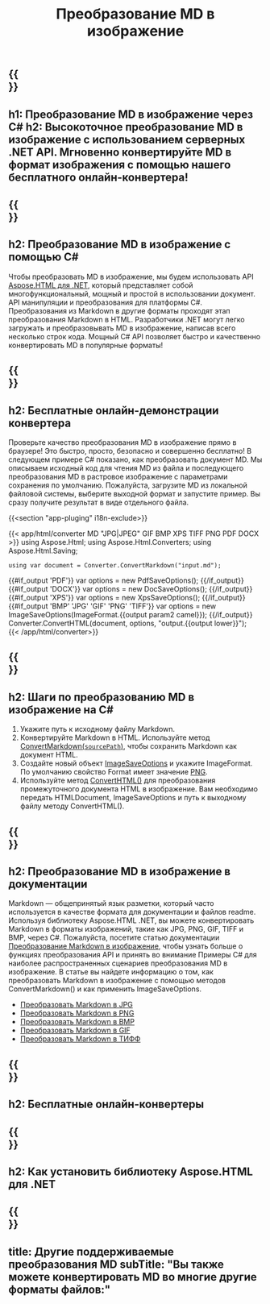 ﻿---
translation: true
template: /templates/_template-conversion-child.md
title: Преобразование MD в изображение
description: Пример кода C# для преобразования MD в изображение. Легко используйте API преобразователя в ASP.NET или любом приложении .NET. Попробуйте онлайн MD to Image Converter бесплатно!
url: /net/conversion/md-to-image/
family: html
platformtag: net
feature: conversion
informat: MD
outformat: Image
otherformats: PDF DOCX XPS JPEG BMP GIF PNG TIFF HTML
---

{{<section banner>}}
---
h1: Преобразование MD в изображение через C#
h2: Высокоточное преобразование MD в изображение с использованием серверных .NET API. Мгновенно конвертируйте MD в формат изображения с помощью нашего бесплатного онлайн-конвертера!
---

{{<section overview>}}
---
h2: Преобразование MD в изображение с помощью C#
---

Чтобы преобразовать MD в изображение, мы будем использовать API [Aspose.HTML для .NET](https://products.aspose.com/html/net/), который представляет собой многофункциональный, мощный и простой в использовании документ. API манипуляции и преобразования для платформы C#. Преобразования из Markdown в другие форматы проходят этап преобразования Markdown в HTML. Разработчики .NET могут легко загружать и преобразовывать MD в изображение, написав всего несколько строк кода. Мощный C# API позволяет быстро и качественно конвертировать MD в популярные форматы!

{{<section demos>}}
---
h2: Бесплатные онлайн-демонстрации конвертера
---

Проверьте качество преобразования MD в изображение прямо в браузере! Это быстро, просто, безопасно и совершенно бесплатно! В следующем примере C# показано, как преобразовать документ MD. Мы описываем исходный код для чтения MD из файла и последующего преобразования MD в растровое изображение с параметрами сохранения по умолчанию. Пожалуйста, загрузите MD из локальной файловой системы, выберите выходной формат и запустите пример. Вы сразу получите результат в виде отдельного файла.

{{<section "app-pluging" i18n-exclude>}}

{{< app/html/converter MD "JPG|JPEG" GIF BMP XPS TIFF PNG PDF DOCX >}}
using Aspose.Html;
using Aspose.Html.Converters;
using Aspose.Html.Saving;

    using var document = Converter.ConvertMarkdown("input.md");
{{#if_output 'PDF'}}
    var options = new PdfSaveOptions();
{{/if_output}}
{{#if_output 'DOCX'}}
    var options = new DocSaveOptions();
{{/if_output}}
{{#if_output 'XPS'}}
    var options = new XpsSaveOptions();
{{/if_output}}
{{#if_output 'BMP' 'JPG' 'GIF' 'PNG' 'TIFF'}}
    var options = new ImageSaveOptions(ImageFormat.{{output param2 camel}});
{{/if_output}}
    Converter.ConvertHTML(document, options, "output.{{output lower}}");   
{{< /app/html/converter>}}


{{<section steps>}}
---
h2: Шаги по преобразованию MD в изображение на C#
---
1. Укажите путь к исходному файлу Markdown.
1. Конвертируйте Markdown в HTML. Используйте метод [ConvertMarkdown(`sourcePath`)](https://apireference.aspose.com/html/net/aspose.html.converters.converter/convertmarkdown/methods/4), чтобы сохранить Markdown как документ HTML.
1. Создайте новый объект [ImageSaveOptions](https://apireference.aspose.com/html/net/aspose.html.saving/imagesaveoptions) и укажите ImageFormat. По умолчанию свойство Format имеет значение [PNG](https://apireference.aspose.com/html/net/aspose.html.rendering.image/imageformat).
1. Используйте метод [ConvertHTML()](https://apireference.aspose.com/html/net/aspose.html.converters/converter/converthtml/) для преобразования промежуточного документа HTML в изображение. Вам необходимо передать HTMLDocument, ImageSaveOptions и путь к выходному файлу методу ConvertHTML().




{{<section documentation>}}
---
h2: Преобразование MD в изображение в документации
---

Markdown — общепринятый язык разметки, который часто используется в качестве формата для документации и файлов readme. Используя библиотеку Aspose.HTML .NET, вы можете конвертировать Markdown в форматы изображений, такие как JPG, PNG, GIF, TIFF и BMP, через C#. Пожалуйста, посетите статью документации [Преобразование Markdown в изображение](https://docs.aspose.com/html/net/converting-between-formats/markdown-to-image/), чтобы узнать больше о функциях преобразования API и принять во внимание Примеры C# для наиболее распространенных сценариев преобразования MD в изображение. В статье вы найдете информацию о том, как преобразовать Markdown в изображение с помощью методов ConvertMarkdown() и как применить ImageSaveOptions.
 - <a href="https://docs.aspose.com/html/net/converting-between-formats/markdown-to-image/#convert-markdown-to-jpg" target="_blank">Преобразовать Markdown в JPG</a>
 - <a href="https://docs.aspose.com/html/net/converting-between-formats/markdown-to-image/#convert-markdown-to-png" target="_blank">Преобразовать Markdown в PNG</a>
 - <a href="https://docs.aspose.com/html/net/converting-between-formats/markdown-to-image/#convert-markdown-to-bmp" target="_blank">Преобразовать Markdown в BMP</a>
 - <a href="https://docs.aspose.com/html/net/converting-between-formats/markdown-to-image/#convert-markdown-to-gif" target="_blank">Преобразовать Markdown в GIF</a>
 - <a href="https://docs.aspose.com/html/net/converting-between-formats/markdown-to-image/#convert-markdown-to-tiff" target="_blank">Преобразовать Markdown в ТИФФ</a>



{{<section online-converters>}}
---
h2: Бесплатные онлайн-конвертеры
---

{{<section get-started>}}
---
h2: Как установить библиотеку Aspose.HTML для .NET
---

{{<section other-conversions>}}
---
title: Другие поддерживаемые преобразования MD
subTitle: "Вы также можете конвертировать MD во многие другие форматы файлов:"
---